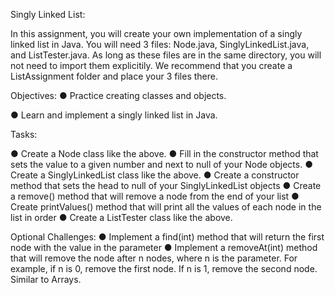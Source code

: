 Singly Linked List:

In this assignment, you will create your own implementation of a singly linked list in Java. You will need 3 files: Node.java, SinglyLinkedList.java, and ListTester.java. As long as these files are in the same directory, you will not need to import them explicitily. We recommend that you create a ListAssignment folder and place your 3 files there.

Objectives:
● Practice creating classes and objects.

● Learn and implement a singly linked list in Java.

Tasks:

● Create a Node class like the above.
● Fill in the constructor method that sets the value to a given number and next to null of your Node objects.
● Create a SinglyLinkedList class like the above.
● Create a constructor method that sets the head to null of your SinglyLinkedList objects
● Create a remove() method that will remove a node from the end of your list
● Create printValues() method that will print all the values of each node in the list in order
● Create a ListTester class like the above.

Optional Challenges:
● Implement a find(int) method that will return the first node with the value in the parameter
● Implement a removeAt(int) method that will remove the node after n nodes, where n is the parameter. For example, if n is 0, remove the first node. If n is 1, remove the second node. Similar to Arrays.
